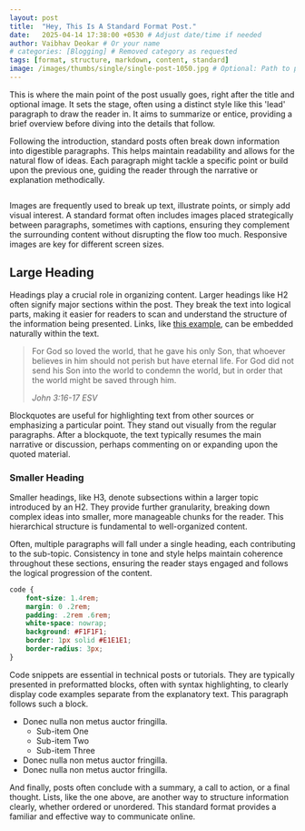 ```yaml
---
layout: post
title:  "Hey, This Is A Standard Format Post."
date:   2025-04-14 17:38:00 +0530 # Adjust date/time if needed
author: Vaibhav Deokar # Or your name
# categories: [Blogging] # Removed category as requested
tags: [format, structure, markdown, content, standard]
image: /images/thumbs/single/single-post-1050.jpg # Optional: Path to post image
---
```


<p class="lead">
This is where the main point of the post usually goes, right after the title and optional image. It sets the stage, often using a distinct style like this 'lead' paragraph to draw the reader in. It aims to summarize or entice, providing a brief overview before diving into the details that follow. </p>

<p>
Following the introduction, standard posts often break down information into digestible paragraphs. This helps maintain readability and allows for the natural flow of ideas. Each paragraph might tackle a specific point or build upon the previous one, guiding the reader through the narrative or explanation methodically.
</p>

<p>
    <img src="{{ site.baseurl }}/images/sample-1050.jpg"
            srcset="{{ site.baseurl }}/images/sample-2100.jpg 2100w,
                    {{ site.baseurl }}/images/sample-1050.jpg 1050w,
                    {{ site.baseurl }}/images/sample-525.jpg 525w" sizes="(max-width: 2100px) 100vw, 2100px" alt="">
</p>

<p>
Images are frequently used to break up text, illustrate points, or simply add visual interest. A standard format often includes images placed strategically between paragraphs, sometimes with captions, ensuring they complement the surrounding content without disrupting the flow too much. Responsive images are key for different screen sizes.
</p>

<h2>Large Heading</h2>

<p>
Headings play a crucial role in organizing content. Larger headings like H2 often signify major sections within the post. They break the text into logical parts, making it easier for readers to scan and understand the structure of the information being presented. Links, like <a href="http://#">this example</a>, can be embedded naturally within the text.
</p>

<blockquote>
    <p>
    For God so loved the world, that he gave his only Son, that whoever believes in
    him should not perish but have eternal life. For God did not send his Son into
    the world to condemn the world, but in order that the world might be
    saved through him.
    </p>
    <cite>John 3:16-17 ESV</cite>
</blockquote>

<p>
Blockquotes are useful for highlighting text from other sources or emphasizing a particular point. They stand out visually from the regular paragraphs. After a blockquote, the text typically resumes the main narrative or discussion, perhaps commenting on or expanding upon the quoted material.
</p>

<h3>Smaller Heading</h3>

<p>
Smaller headings, like H3, denote subsections within a larger topic introduced by an H2. They provide further granularity, breaking down complex ideas into smaller, more manageable chunks for the reader. This hierarchical structure is fundamental to well-organized content.
</p>

<p>
Often, multiple paragraphs will fall under a single heading, each contributing to the sub-topic. Consistency in tone and style helps maintain coherence throughout these sections, ensuring the reader stays engaged and follows the logical progression of the content.
</p>

```css
code {
    font-size: 1.4rem;
    margin: 0 .2rem;
    padding: .2rem .6rem;
    white-space: nowrap;
    background: #F1F1F1;
    border: 1px solid #E1E1E1;	
    border-radius: 3px;
}
```

<p>
Code snippets are essential in technical posts or tutorials. They are typically presented in preformatted blocks, often with syntax highlighting, to clearly display code examples separate from the explanatory text. This paragraph follows such a block.
</p>

<ul>
    <li>Donec nulla non metus auctor fringilla.
        <ul>
            <li>Sub-item One</li>
            <li>Sub-item Two</li>
            <li>Sub-item Three</li>
        </ul>
    </li>
    <li>Donec nulla non metus auctor fringilla.</li>
    <li>Donec nulla non metus auctor fringilla.</li>
</ul>

<p>
And finally, posts often conclude with a summary, a call to action, or a final thought. Lists, like the one above, are another way to structure information clearly, whether ordered or unordered. This standard format provides a familiar and effective way to communicate online.
</p>
